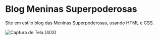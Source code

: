 # Blog Meninas Superpoderosas
 Site em estilo blog das Meninas Superpoderosas, usando HTML e CSS.
 
 ![Captura de Tela (403)](https://github.com/juacg/blog-meninas-superpoderosas/assets/93205351/700a56bd-8aa0-49d5-bd9a-cff1aac49962)
